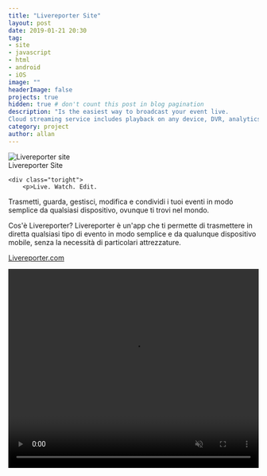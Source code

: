 ```yaml
---
title: "Livereporter Site"
layout: post
date: 2019-01-21 20:30
tag: 
- site
- javascript
- html
- android
- iOS
image: ""
headerImage: false
projects: true
hidden: true # don't count this post in blog pagination
description: "Is the easiest way to broadcast your event live.
Cloud streaming service includes playback on any device, DVR, analytics, ad insertion, CDN &amp; support."
category: project
author: allan
---
```


<div class="side-by-side">
    <div class="toleft">
        <img class="image" src="https://www.livereporter.com/public/assets/img/logo.svg" alt="Livereporter site">
        <figcaption class="caption">Livereporter Site</figcaption>
    </div>

    <div class="toright">
        <p>Live. Watch. Edit.
Trasmetti, guarda, gestisci, modifica e condividi i tuoi eventi in modo semplice da qualsiasi dispositivo, ovunque ti trovi nel mondo.

Cos'è Livereporter?
Livereporter è un'app che ti permette di trasmettere in diretta qualsiasi tipo di evento in modo semplice e da qualunque dispositivo mobile, senza la necessità di particolari attrezzature.</p>
        <p><a href="https://livereporter.com" target="_blank">Livereporter.com</a></p>
    </div>
</div>

<div>
<video class="fullscreen fill" width="100%" height="400" autoplay loop muted>
    <source src="/assets/video/livereporter.mp4" type="video/mp4">
    <source src="/assets/video/livereporter.ogv" type="video/ogg">
    <source src="/assets/video/livereporter.webm" type="video/webm">
</video>
</div>
